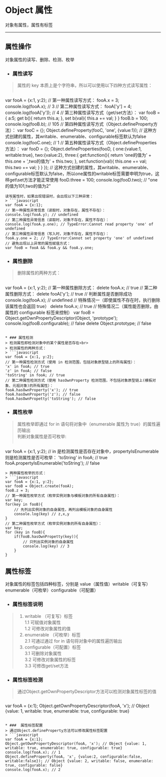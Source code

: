 # Object 属性
对象有属性，属性有标签
***

## 属性操作
对象属性的读写、删除、检测、枚举

* ### 属性读写
> 属性的 key 本质上是个字符串，所以可以使用以下四种方式读写属性：
> ```javascript
var fooA = {x:1, y:2};
// 第一种属性读写方式：
fooA.x = 3;
console.log(fooA.x); // 3
// 第二种属性读写方式：
fooA['y'] = 4;
console.log(fooA['y']); // 4
// 第三种属性读写方式（get/set方法）：
var fooB = {
    a:5;
    get b(){
        return this.a;
    },
    set b(val){
        this.a += val;
    }
}
fooB.b = 100;
console.log(fooB.b); // 105
// 第四种属性读写方式（Object.defineProperty方法）：
var fooC = {};
Object.defineProperty(fooC, 'one', {value:1}); // 这种方式创建的属性，其writable、enumerable、configurable标签默认为false
console.log(fooC.one); // 1
// 第五种属性读写方式（Object.defineProperties方法）：
var fooD = {};
Object.defineProperties(fooD, {
    one:{value:1, writable:true},
    two:{value:2},
    three:{
        get:function(){
            return 'one的值为' + this.one + ',two的值为' + this.two;
        },
        set:function(val){
            this.one += val;
            this.two += val;
        }
    }
}); // 这种方式创建的属性，其writable、enumerable、configurable标签默认为false，所以one属性的writable标签需要申明为true，这样get\set方法才能正常使用
fooD.three = 100;
console.log(fooD.two); // "one的值为101,two的值为2"
```
读写属性时，如果出现错误时，会出现以下三种异常：
> ```javascript
var fooA = {x:1};
// 第一种属性异常信息（读取时，对象存在，属性不存在）：
console.log(fooA.y); // undefined
// 第二种属性异常信息（读取时，对象不存在，属性不存在）：
console.log(fooA.y.one); // TypeError:Cannot read property 'one' of undefined
// 第三种属性异常信息（写入时，对象不存在，属性不存在）：
fooA.y.one = 2; // TypeError:Cannot set property 'one' of undefined
// 避免出现以上异常的属性赋值方式：
var fooB = fooA && fooA.y && fooA.y.one;
```

* ### 属性删除
> 删除属性的两种方式：
> ```javascript
var fooA = {x:1, y:2};
// 第一种属性删除方式：
delete fooA.x; // true
// 第二种属性删除方式：
delete fooA['y']; // true
// 判断属性是否删除成功
console.log(fooA.x); // undefined
// 特殊情况一（即使属性不存在时，执行删除该属性也会返回 true）
delete fooA.x; // true
// 特殊情况二（属性能否删除，由属性的 configurable 标签来控制）
var fooB = Object.getOwnPropertyDescriptor(Object, 'prototype');
console.log(fooB.configurable); // false
delete Object.prototype; // false
```

* ### 属性检测
> 检测属性即检测对象中的某个属性是否存在<br>
> 检测属性的两种方式：
> ```javascript
var fooA = {x:1, y:2};
// 第一种属性检测方式（使用 in 检测范围，包括对象原型链上的所有属性）：
'x' in fooA; // true
'z' in fooA; // false
'toString' in fooA; // true
// 第二种属性检测方式（使用 hasOwnProperty 检测范围，不包括对象原型链上(模板对象、元祖对象)的所有属性）：
fooA.hasOwnProperty('x'); // true
fooA.hasOwnProperty('z'); // false
fooA.hasOwnPropetty('toString'); // false
```

* ### 属性枚举
> 属性枚举即通过 for in 语句将对象中（enumerable 属性为 true）的属性遍历输出<br>
> 判断对象属性是否可枚举:
> ```javascript
var fooA = {x:1, y:2};
// in 是检测属性是否存在对象中，propertyIsEnumerable 则是检测属性是否可枚举：
'toString' in fooA; // true
fooA.propertyIsEnumerable('toString'); // false
```
> 两种属性枚举的方式：
> ```javascript
var fooA = {x:1, y:2};
var fooB = Object.create(fooA);
fooB.z = 3;
// 第一种属性枚举方式（枚举实例对象与模板对象的所有自身属性）：
var key;
for(key in fooB){
    // 先列出实例对象的自身属性，再列出模板对象的自身属性
    console.log(key) // z,x,y
}
// 第二种属性枚举方式（枚举实例对象的所有自身属性）：
var key;
for (key in fooB){
    if(fooB.hasOwnPropetty(key)){
        // 只列出实例对象的自身属性
        console.log(key) // 3
    }
}
```

## 属性标签
对象属性的标签包括四种标签，分别是 value（属性值）writable（可复写）enumerable（可枚举）configurable（可配置）

* ### 属性标签说明
> 1. writable （可复写）标签<br>
> 1.1 可赋值对象属性<br>
> 1.2 可修改对象属性的值<br>
> 2. enumerable （可枚举）标签<br>
> 2.1 可通过通过 for in 语句将对象中的属性遍历输出<br>
> 3. configurable（可配置）标签<br>
> 3.1 可删除对象属性<br>
> 3.2 可修改对象属性的标签<br>
> 3.3 可修改get/set方法<br>

* ### 属性标签检测
> 通过Object.getOwnPropertyDescriptor方法可以检测对象属性标签的值
> ```javascript
var fooA = {x:1};
Object.getOwnPropertyDescriptor(fooA, 'x'); // Object {value: 1, writable: true, enumerable: true, configurable: true}
```

* ###  属性标签配置
> 通过Object.defineProperty方法可以修改属性标签配置
> ```javascript
var fooA = {x:1};
Object.getOwnPropertyDescriptor(fooA, 'x'); // Object {value: 1, writable: true, enumerable: true, configurable: true}
console.log(fooA.x); // 1
Object.defineProperty(fooA, 'x', {value:2, configurable:false, writable:false}); // Object {value: 2, writable: false, enumerable: true, configurable: false}
console.log(fooA.x); // 2
```
